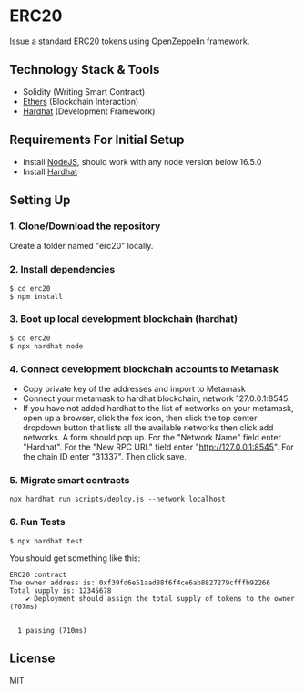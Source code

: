 # ERC20

Issue a standard ERC20 tokens using OpenZeppelin framework.

## Technology Stack & Tools

- Solidity (Writing Smart Contract)
- [Ethers](https://docs.ethers.io/v5/) (Blockchain Interaction)
- [Hardhat](https://hardhat.org/) (Development Framework)

## Requirements For Initial Setup
- Install [NodeJS](https://nodejs.org/en/), should work with any node version below 16.5.0
- Install [Hardhat](https://hardhat.org/)

## Setting Up
### 1. Clone/Download the repository

Create a folder named "erc20" locally.

### 2. Install dependencies
```
$ cd erc20
$ npm install
```
### 3. Boot up local development blockchain (hardhat)
```
$ cd erc20
$ npx hardhat node
```

### 4. Connect development blockchain accounts to Metamask
- Copy private key of the addresses and import to Metamask
- Connect your metamask to hardhat blockchain, network 127.0.0.1:8545.
- If you have not added hardhat to the list of networks on your metamask, open up a browser, click the fox icon, then click the top center dropdown button that lists all the available networks then click add networks. A form should pop up. For the "Network Name" field enter "Hardhat". For the "New RPC URL" field enter "http://127.0.0.1:8545". For the chain ID enter "31337". Then click save.  


### 5. Migrate smart contracts
`npx hardhat run scripts/deploy.js --network localhost`

### 6. Run Tests
`$ npx hardhat test`

You should get something like this:

```
ERC20 contract
The owner address is: 0xf39fd6e51aad88f6f4ce6ab8827279cfffb92266
Total supply is: 12345678
    ✔ Deployment should assign the total supply of tokens to the owner (707ms)


  1 passing (710ms)
```

License
----
MIT
